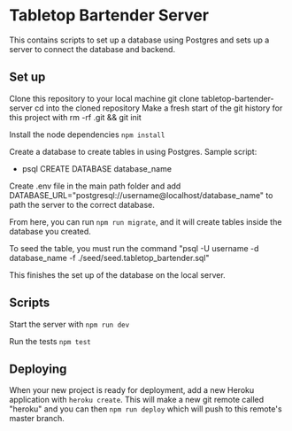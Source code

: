# Tabletop Bartender Server

This contains scripts to set up a database using Postgres and sets up a server to connect the database and backend.

## Set up

Clone this repository to your local machine git clone tabletop-bartender-server
cd into the cloned repository
Make a fresh start of the git history for this project with rm -rf .git && git init

Install the node dependencies `npm install`

Create a database to create tables in using Postgres.
Sample script:
 - psql CREATE DATABASE database_name
 
Create .env file in the main path folder and add DATABASE_URL="postgresql://username@localhost/database_name" to path the server to the correct database.

From here, you can run `npm run migrate`, and it will create tables inside the database you created.

To seed the table, you must run the command "psql -U username -d database_name -f ./seed/seed.tabletop_bartender.sql"

This finishes the set up of the database on the local server.

## Scripts
Start the server with `npm run dev`

Run the tests `npm test`

## Deploying

When your new project is ready for deployment, add a new Heroku application with `heroku create`. This will make a new git remote called "heroku" and you can then `npm run deploy` which will push to this remote's master branch.
